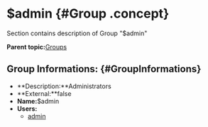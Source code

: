 # $admin {#Group .concept}

Section contains description of Group "$admin"

**Parent topic:**[Groups](../../../../../../modules/emsdemo_Enterprise/dita/servers/ems/Groups/Groups.md)

## Group Informations: {#GroupInformations}

-   **Description:**Administrators
-   **External:**false
-   **Name:**$admin
-   **Users:**
    -   [admin](../Users/admin.user.md)

